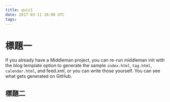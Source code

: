 ```yaml
---
title: quiz1
date: 2017-03-11 10:08 UTC
tags:
---
```


# 標題一

If you already have a Middleman project, you can re-run middleman init with the blog template option to generate the sample `index.html`, `tag.html`, `calendar.html`, and feed.xml, or you can write those yourself. You can see what gets generated on GitHub.

## 標題二